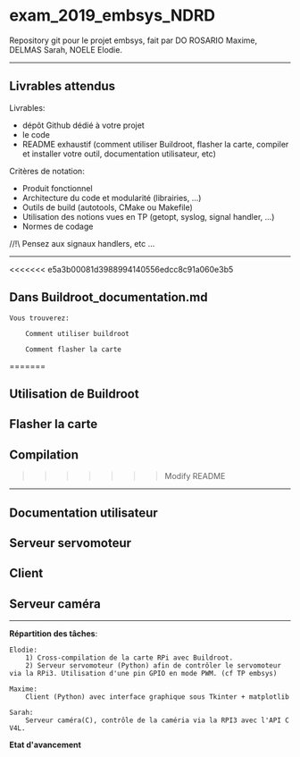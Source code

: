 # exam_2019_embsys_NDRD

Repository git pour le projet embsys, fait par DO ROSARIO Maxime, DELMAS Sarah, NOELE Elodie. 

*****************************************

## Livrables attendus

Livrables:

- dépôt Github dédié à votre projet
- le code
- README exhaustif (comment utiliser Buildroot, flasher la carte, compiler et
  installer votre outil, documentation utilisateur, etc)

Critères de notation:

- Produit fonctionnel
- Architecture du code et modularité (librairies, ...)
- Outils de build (autotools, CMake ou Makefile)
- Utilisation des notions vues en TP (getopt, syslog, signal handler, ...)
- Normes de codage

//!\\ Pensez aux signaux handlers, etc ... 

*****************************************
<<<<<<< e5a3b00081d3988994140556edcc8c91a060e3b5
## Dans Buildroot_documentation.md
    Vous trouverez:

        Comment utiliser buildroot

        Comment flasher la carte
=======

## Utilisation de Buildroot

## Flasher la carte

## Compilation
>>>>>>> Modify README

*****************************************

## Documentation utilisateur

## Serveur servomoteur

## Client

## Serveur caméra

*****************************************

**Répartition des tâches**:
    
    Elodie:
        1) Cross-compilation de la carte RPi avec Buildroot.
        2) Serveur servomoteur (Python) afin de contrôler le servomoteur via la RPi3. Utilisation d'une pin GPIO en mode PWM. (cf TP embsys)

    Maxime:
        Client (Python) avec interface graphique sous Tkinter + matplotlib
    
    Sarah:
        Serveur caméra(C), contrôle de la caméria via la RPI3 avec l'API C V4L.

**Etat d'avancement**